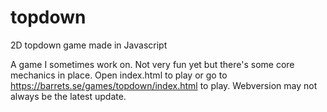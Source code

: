 # topdown
2D topdown game made in Javascript

A game I sometimes work on. Not very fun yet but there's some core mechanics in place. Open index.html to play or go to https://barrets.se/games/topdown/index.html to play. Webversion may not always be the latest update.
